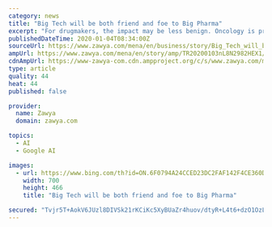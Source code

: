 ```yaml
---
category: news
title: "Big Tech will be both friend and foe to Big Pharma"
excerpt: "For drugmakers, the impact may be less benign. Oncology is proving a fertile playground for computer nerds. Experts from Google Health and DeepMind, the internet giant’s artificial intelligence unit, trained a computer programnme to spot malignancy in thousands of mammograms, before testing it on some 28,000 scans from U.S. and UK patients."
publishedDateTime: 2020-01-04T08:34:00Z
sourceUrl: https://www.zawya.com/mena/en/business/story/Big_Tech_will_be_both_friend_and_foe_to_Big_Pharma-TR20200103nL8N2982HEX1/
ampUrl: https://www.zawya.com/mena/en/story/amp/TR20200103nL8N2982HEX1/
cdnAmpUrl: https://www-zawya-com.cdn.ampproject.org/c/s/www.zawya.com/mena/en/story/amp/TR20200103nL8N2982HEX1/
type: article
quality: 44
heat: 44
published: false

provider:
  name: Zawya
  domain: zawya.com

topics:
  - AI
  - Google AI

images:
  - url: https://www.bing.com/th?id=ON.6F0794A24CCED23DC2FAF142F4CE360D
    width: 700
    height: 466
    title: "Big Tech will be both friend and foe to Big Pharma"

secured: "Tvjr5T+AokV6JUzl8DIVSk21rKCiKc5XyBUaZr4huov/dtyR+L4t6+dzO1OzLAX+VQwGmnZMAixa9YsICCwm7Ri8ott4umOU0KkkKL4znr8FMHr9CV7Mky8VaNV4OBvf4hlXSHoJTEj8HorDhrkDoSrFDYMh+quKw7OZv+eq7u8Gr+u3hqZ1ueuV0nIJ5Wik3BPX/Beao+ZBHhsWlN8rJAFrkdlF1rHc412AYUpSXYT96HlRgnHvs9jIEYCcB/6SZWVtI+/ht5XR1P1m/OkOQg==;6iHrJPHOXvNNmuddAD8A9Q=="
---
```


